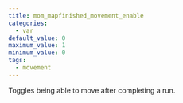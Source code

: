 ```yaml
---
title: mom_mapfinished_movement_enable
categories:
  - var
default_value: 0
maximum_value: 1
minimum_value: 0
tags:
  - movement
---
```


Toggles being able to move after completing a run.
